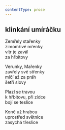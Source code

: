 ```yaml
---
contentType: prose
---
```


## klinkání umíráčku

Zemřely stařenky  
zimomřivé mřenky  
vítr je zavál  
za hřbitovy

Verunky, Mařenky  
zavřely své střenky  
mlčí až za práh  
šetří slovy

Plazí se travou  
k hřbitovu, při zídce  
bojí se teslice

Koně už hrabou  
uprostřed světnice  
zasychá třeslice
